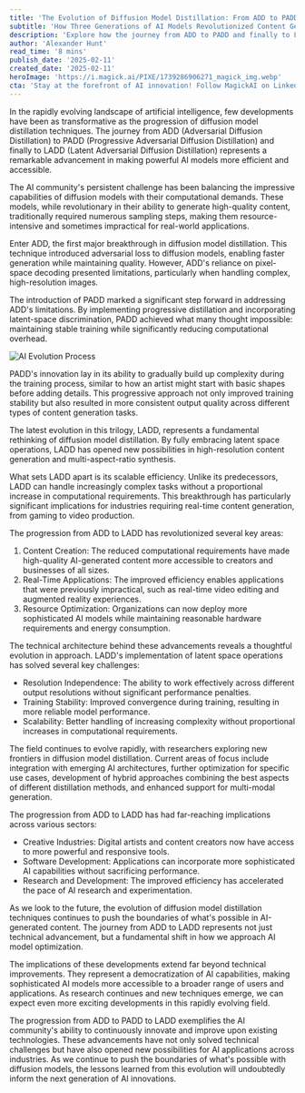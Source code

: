 ```yaml
---
title: 'The Evolution of Diffusion Model Distillation: From ADD to PADD to LADD'
subtitle: 'How Three Generations of AI Models Revolutionized Content Generation'
description: 'Explore how the journey from ADD to PADD and finally to LADD represents a remarkable advancement in making powerful AI models more efficient and accessible, transforming content generation across various industries.'
author: 'Alexander Hunt'
read_time: '8 mins'
publish_date: '2025-02-11'
created_date: '2025-02-11'
heroImage: 'https://i.magick.ai/PIXE/1739286906271_magick_img.webp'
cta: 'Stay at the forefront of AI innovation! Follow MagickAI on LinkedIn for the latest insights on diffusion models and breakthrough technologies shaping the future of content generation.'
---
```


In the rapidly evolving landscape of artificial intelligence, few developments have been as transformative as the progression of diffusion model distillation techniques. The journey from ADD (Adversarial Diffusion Distillation) to PADD (Progressive Adversarial Diffusion Distillation) and finally to LADD (Latent Adversarial Diffusion Distillation) represents a remarkable advancement in making powerful AI models more efficient and accessible.

The AI community's persistent challenge has been balancing the impressive capabilities of diffusion models with their computational demands. These models, while revolutionary in their ability to generate high-quality content, traditionally required numerous sampling steps, making them resource-intensive and sometimes impractical for real-world applications.

Enter ADD, the first major breakthrough in diffusion model distillation. This technique introduced adversarial loss to diffusion models, enabling faster generation while maintaining quality. However, ADD's reliance on pixel-space decoding presented limitations, particularly when handling complex, high-resolution images.

The introduction of PADD marked a significant step forward in addressing ADD's limitations. By implementing progressive distillation and incorporating latent-space discrimination, PADD achieved what many thought impossible: maintaining stable training while significantly reducing computational overhead.

![AI Evolution Process](https://i.magick.ai/PIXE/1739286906271_magick_img.webp)

PADD's innovation lay in its ability to gradually build up complexity during the training process, similar to how an artist might start with basic shapes before adding details. This progressive approach not only improved training stability but also resulted in more consistent output quality across different types of content generation tasks.

The latest evolution in this trilogy, LADD, represents a fundamental rethinking of diffusion model distillation. By fully embracing latent space operations, LADD has opened new possibilities in high-resolution content generation and multi-aspect-ratio synthesis.

What sets LADD apart is its scalable efficiency. Unlike its predecessors, LADD can handle increasingly complex tasks without a proportional increase in computational requirements. This breakthrough has particularly significant implications for industries requiring real-time content generation, from gaming to video production.

The progression from ADD to LADD has revolutionized several key areas:

1. Content Creation: The reduced computational requirements have made high-quality AI-generated content more accessible to creators and businesses of all sizes.
2. Real-Time Applications: The improved efficiency enables applications that were previously impractical, such as real-time video editing and augmented reality experiences.
3. Resource Optimization: Organizations can now deploy more sophisticated AI models while maintaining reasonable hardware requirements and energy consumption.

The technical architecture behind these advancements reveals a thoughtful evolution in approach. LADD's implementation of latent space operations has solved several key challenges:

- Resolution Independence: The ability to work effectively across different output resolutions without significant performance penalties.
- Training Stability: Improved convergence during training, resulting in more reliable model performance.
- Scalability: Better handling of increasing complexity without proportional increases in computational requirements.

The field continues to evolve rapidly, with researchers exploring new frontiers in diffusion model distillation. Current areas of focus include integration with emerging AI architectures, further optimization for specific use cases, development of hybrid approaches combining the best aspects of different distillation methods, and enhanced support for multi-modal generation.

The progression from ADD to LADD has had far-reaching implications across various sectors:

- Creative Industries: Digital artists and content creators now have access to more powerful and responsive tools.
- Software Development: Applications can incorporate more sophisticated AI capabilities without sacrificing performance.
- Research and Development: The improved efficiency has accelerated the pace of AI research and experimentation.

As we look to the future, the evolution of diffusion model distillation techniques continues to push the boundaries of what's possible in AI-generated content. The journey from ADD to LADD represents not just technical advancement, but a fundamental shift in how we approach AI model optimization.

The implications of these developments extend far beyond technical improvements. They represent a democratization of AI capabilities, making sophisticated AI models more accessible to a broader range of users and applications. As research continues and new techniques emerge, we can expect even more exciting developments in this rapidly evolving field.

The progression from ADD to PADD to LADD exemplifies the AI community's ability to continuously innovate and improve upon existing technologies. These advancements have not only solved technical challenges but have also opened new possibilities for AI applications across industries. As we continue to push the boundaries of what's possible with diffusion models, the lessons learned from this evolution will undoubtedly inform the next generation of AI innovations.